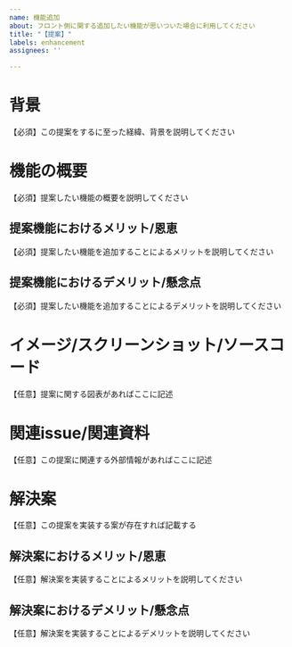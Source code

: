 ```yaml
---
name: 機能追加
about: フロント側に関する追加したい機能が思いついた場合に利用してください
title: "【提案】"
labels: enhancement
assignees: ''

---
```


# 背景

【必須】この提案をするに至った経緯、背景を説明してください

# 機能の概要

【必須】提案したい機能の概要を説明してください

## 提案機能におけるメリット/恩恵

【必須】提案したい機能を追加することによるメリットを説明してください

## 提案機能におけるデメリット/懸念点

【必須】提案したい機能を追加することによるデメリットを説明してください

# イメージ/スクリーンショット/ソースコード

【任意】提案に関する図表があればここに記述

# 関連issue/関連資料

【任意】この提案に関連する外部情報があればここに記述

# 解決案

【任意】この提案を実装する案が存在すれば記載する

## 解決案におけるメリット/恩恵

【任意】解決案を実装することによるメリットを説明してください

## 解決案におけるデメリット/懸念点

【任意】解決案を実装することによるデメリットを説明してください
